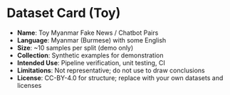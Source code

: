 # Dataset Card (Toy)

- **Name**: Toy Myanmar Fake News / Chatbot Pairs
- **Language**: Myanmar (Burmese) with some English
- **Size**: ~10 samples per split (demo only)
- **Collection**: Synthetic examples for demonstration
- **Intended Use**: Pipeline verification, unit testing, CI
- **Limitations**: Not representative; do not use to draw conclusions
- **License**: CC-BY-4.0 for structure; replace with your own datasets and licenses
